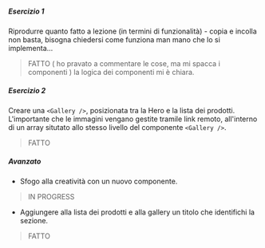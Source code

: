 

##### Esercizio 1

Riprodurre quanto fatto a lezione (in termini di funzionalità) - copia e incolla non basta, bisogna chiedersi come funziona man mano che lo si implementa...
> FATTO ( ho pravato a commentare le cose, ma mi spacca i componenti ) la logica dei componenti mi è chiara. 


##### Esercizio 2

Creare una `<Gallery />`, posizionata tra la Hero e la lista dei prodotti. L'importante che le immagini vengano gestite tramile link remoto, all'interno di un array situtato allo stesso livello del componente `<Gallery />`.
> FATTO

##### Avanzato

- Sfogo alla creatività con un nuovo componente.
> IN PROGRESS
- Aggiungere alla lista dei prodotti e alla gallery un titolo che identifichi la sezione.
> FATTO
